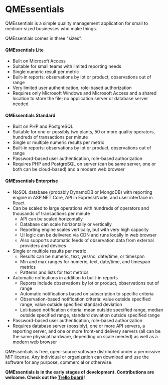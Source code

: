 # QMEssentials
QMEssentials is a simple quality management application for small to medium-sized businesses who make things.

QMEssentials comes in three "sizes":

#### QMEssentials Lite 
* Built on Microsoft Access
* Suitable for small teams with limited reporting needs
* Single numeric result per metric
* Built-in reports: observations by lot or product, observations out of range
* Very limited user authentication, role-based authorization
* Requires only Microsoft Windows and Microsoft Access and a shared location to store the file; no application server or database server needed

#### QMEssentials Standard
* Built on PHP and PostgreSQL
* Suitable for one or possibly two plants, 50 or more quality operators, hundreds of transactions per minute
* Single or multiple numeric results per metric
* Built-in reports: observations by lot or product, observations out of range
* Password-based user authentication, role-based authorization
* Requires PHP and PostgreSQL on server (can be same server, one or both can be cloud-based) and a modern web browser

#### QMEssentials Enterprise
* NoSQL database (probably DynamoDB or MongoDB) with reporting engine in ASP.NET Core, API in Express/Node, and user interface in React
* Can be scaled to large operations with hundreds of operators and thousands of transactions per minute
  * API can be scaled horizontally
  * Database can scale horizontally or vertically
  * Reporting engine scales vertically, but with very high capacity
  * UI logic can be delivered via CDN and runs locally in web browser
  * Also supports automatic feeds of observation data from external providers and devices
* Single or multiple results per metric
  * Results can be numeric, text, yes/no, date/time, or timespan
  * Min and max ranges for numeric, text, date/time, and timespan metrics
  * Patterns and lists for text metrics
* Automatic nofications in addition to built-in reports
  * Reports include observations by lot or product, observations out of range
  * Automatic notifications based on subscription to specific criteria
  * Observation-based notification criteria: value outside specified range, value outside specified standard deviation
  * Lot-based notification criteria: mean outside specified range, median outside specified range, standard deviation outside specified range
* Password-based user authentication, role-based authorization
* Requires database server (possibly), one or more API servers, a reporting server, and one or more front-end delivery servers (all can be the same physical hardware, depending on scale needed) as well as a modern web browser

QMEssentials is free, open-source software distributed under a permissive MIT license. Any individual or organization can download and use the software for any purpose, commercial or otherwise.

**QMEssentials is in the early stages of development. Contributions are welcome. Check out the [Trello board]( https://trello.com/b/xAjdb5mN)!**

